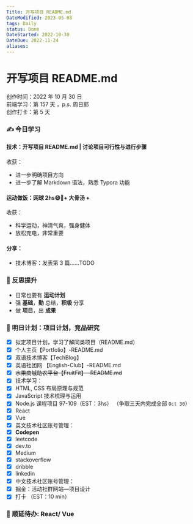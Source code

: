 ```yaml
---
Title: 开写项目 README.md
DateModified: 2023-05-08
tags: Daily
status: Done
DateStarted: 2022-10-30
DateDue: 2022-11-24
aliases:
---
```


# 开写项目 README.md

创作时间：2022 年 10 月 30 日  
前端学习：第 157 天 ，p.s. 周日耶  
创作打卡：第 5 天

### ✍️ 今日学习

#### 技术：开写项目 README.md | 讨论项目可行性与进行步骤

收获：

- 进一步明确项目方向
- 进一步了解 Markdown 语法，熟悉 Typora 功能

#### 运动做饭：网球 2hs😄🎾+ 大骨汤 +

收获：

- 科学运动，神清气爽，强身健体
- 放松充电，非常重要

#### 分享：

- 技术博客：发表第 3 篇……TODO

### 🔖 反思提升

- 日常也要有 **运动计划**
- 强 **基础**，**勤** 总结，**积极** 分享
- 做 **项目**，出 **成果**

### 🔖 明日计划：项目计划，竞品研究

- [x] 拟定项目计划，学习了解同类项目（README.md）
- [x] 个人主页【Portfolio】-README.md
- [x] 双语技术博客【TechBlog】
- [x] 英语社团网 【English-Club】-README.md
- [x] ~~水果商城助农平台【FruitFit】 -README.md~~
- [x] 技术学习：
- [x] HTML, CSS 布局原理与规范
- [x] JavaScript 技术梳理与运用
- [x] Node.js 课程项目 97-109（EST：3hs） （争取三天内完成全部 `Oct 30`）
- [x] React
- [x] Vue
- [x] 英文技术社区账号管理：
- [x] **Codepen**
- [x] leetcode
- [x] dev.to
- [x] Medium
- [x] stackoverflow
- [x] dribble
- [x] linkedin
- [x] 中文技术社区账号管理：
- [x] 掘金：活动社群网站—项目设计
- [x] 打卡 （EST：10 min）

### 🔖 顺延待办: React/ Vue
